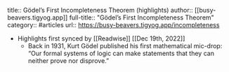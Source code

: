 title:: Gödel’s First Incompleteness Theorem (highlights)
author:: [[busy-beavers.tigyog.app]]
full-title:: "Gödel’s First Incompleteness Theorem"
category:: #articles
url:: https://busy-beavers.tigyog.app/incompleteness

- Highlights first synced by [[Readwise]] [[Dec 19th, 2022]]
	- Back in 1931, Kurt Gödel published his first mathematical mic-drop: “Our formal systems of logic can make statements that they can neither prove nor disprove.”